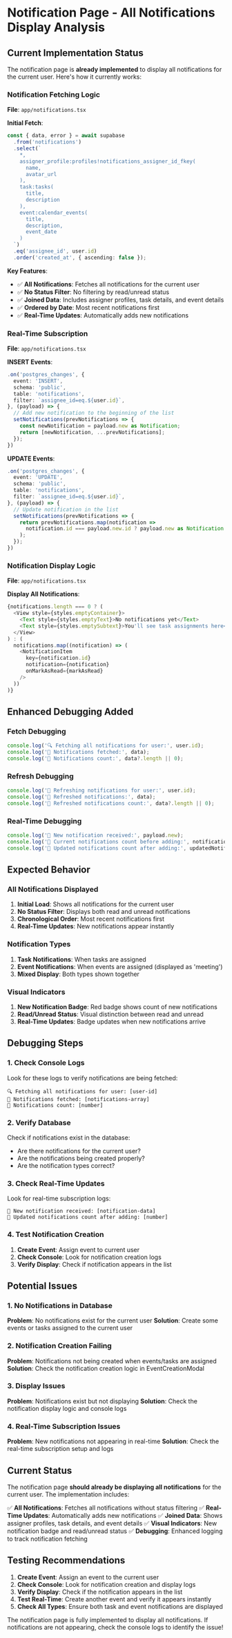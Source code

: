 # Notification Page - All Notifications Display Analysis

## Current Implementation Status

The notification page is **already implemented** to display all notifications for the current user. Here's how it currently works:

### **Notification Fetching Logic**
**File**: `app/notifications.tsx`

**Initial Fetch**:
```typescript
const { data, error } = await supabase
  .from('notifications')
  .select(`
    *,
    assigner_profile:profiles!notifications_assigner_id_fkey(
      name,
      avatar_url
    ),
    task:tasks(
      title,
      description
    ),
    event:calendar_events(
      title,
      description,
      event_date
    )
  `)
  .eq('assignee_id', user.id)
  .order('created_at', { ascending: false });
```

**Key Features**:
- ✅ **All Notifications**: Fetches all notifications for the current user
- ✅ **No Status Filter**: No filtering by read/unread status
- ✅ **Joined Data**: Includes assigner profiles, task details, and event details
- ✅ **Ordered by Date**: Most recent notifications first
- ✅ **Real-Time Updates**: Automatically adds new notifications

### **Real-Time Subscription**
**File**: `app/notifications.tsx`

**INSERT Events**:
```typescript
.on('postgres_changes', {
  event: 'INSERT',
  schema: 'public',
  table: 'notifications',
  filter: `assignee_id=eq.${user.id}`,
}, (payload) => {
  // Add new notification to the beginning of the list
  setNotifications(prevNotifications => {
    const newNotification = payload.new as Notification;
    return [newNotification, ...prevNotifications];
  });
})
```

**UPDATE Events**:
```typescript
.on('postgres_changes', {
  event: 'UPDATE',
  schema: 'public',
  table: 'notifications',
  filter: `assignee_id=eq.${user.id}`,
}, (payload) => {
  // Update notification in the list
  setNotifications(prevNotifications => {
    return prevNotifications.map(notification => 
      notification.id === payload.new.id ? payload.new as Notification : notification
    );
  });
})
```

### **Notification Display Logic**
**File**: `app/notifications.tsx`

**Display All Notifications**:
```typescript
{notifications.length === 0 ? (
  <View style={styles.emptyContainer}>
    <Text style={styles.emptyText}>No notifications yet</Text>
    <Text style={styles.emptySubtext}>You'll see task assignments here</Text>
  </View>
) : (
  notifications.map((notification) => (
    <NotificationItem 
      key={notification.id} 
      notification={notification}
      onMarkAsRead={markAsRead}
    />
  ))
)}
```

## Enhanced Debugging Added

### **Fetch Debugging**
```typescript
console.log('🔍 Fetching all notifications for user:', user.id);
console.log('📨 Notifications fetched:', data);
console.log('📨 Notifications count:', data?.length || 0);
```

### **Refresh Debugging**
```typescript
console.log('🔄 Refreshing notifications for user:', user.id);
console.log('📨 Refreshed notifications:', data);
console.log('📨 Refreshed notifications count:', data?.length || 0);
```

### **Real-Time Debugging**
```typescript
console.log('📨 New notification received:', payload.new);
console.log('📨 Current notifications count before adding:', notifications.length);
console.log('📨 Updated notifications count after adding:', updatedNotifications.length);
```

## Expected Behavior

### **All Notifications Displayed**
1. **Initial Load**: Shows all notifications for the current user
2. **No Status Filter**: Displays both read and unread notifications
3. **Chronological Order**: Most recent notifications first
4. **Real-Time Updates**: New notifications appear instantly

### **Notification Types**
1. **Task Notifications**: When tasks are assigned
2. **Event Notifications**: When events are assigned (displayed as 'meeting')
3. **Mixed Display**: Both types shown together

### **Visual Indicators**
1. **New Notification Badge**: Red badge shows count of new notifications
2. **Read/Unread Status**: Visual distinction between read and unread
3. **Real-Time Updates**: Badge updates when new notifications arrive

## Debugging Steps

### **1. Check Console Logs**
Look for these logs to verify notifications are being fetched:
```
🔍 Fetching all notifications for user: [user-id]
📨 Notifications fetched: [notifications-array]
📨 Notifications count: [number]
```

### **2. Verify Database**
Check if notifications exist in the database:
- Are there notifications for the current user?
- Are the notifications being created properly?
- Are the notification types correct?

### **3. Check Real-Time Updates**
Look for real-time subscription logs:
```
📨 New notification received: [notification-data]
📨 Updated notifications count after adding: [number]
```

### **4. Test Notification Creation**
1. **Create Event**: Assign event to current user
2. **Check Console**: Look for notification creation logs
3. **Verify Display**: Check if notification appears in the list

## Potential Issues

### **1. No Notifications in Database**
**Problem**: No notifications exist for the current user
**Solution**: Create some events or tasks assigned to the current user

### **2. Notification Creation Failing**
**Problem**: Notifications not being created when events/tasks are assigned
**Solution**: Check the notification creation logic in EventCreationModal

### **3. Display Issues**
**Problem**: Notifications exist but not displaying
**Solution**: Check the notification display logic and console logs

### **4. Real-Time Subscription Issues**
**Problem**: New notifications not appearing in real-time
**Solution**: Check the real-time subscription setup and logs

## Current Status

The notification page **should already be displaying all notifications** for the current user. The implementation includes:

✅ **All Notifications**: Fetches all notifications without status filtering
✅ **Real-Time Updates**: Automatically adds new notifications
✅ **Joined Data**: Shows assigner profiles, task details, and event details
✅ **Visual Indicators**: New notification badge and read/unread status
✅ **Debugging**: Enhanced logging to track notification fetching

## Testing Recommendations

1. **Create Event**: Assign an event to the current user
2. **Check Console**: Look for notification creation and display logs
3. **Verify Display**: Check if the notification appears in the list
4. **Test Real-Time**: Create another event and verify it appears instantly
5. **Check All Types**: Ensure both task and event notifications are displayed

The notification page is fully implemented to display all notifications. If notifications are not appearing, check the console logs to identify the issue!

